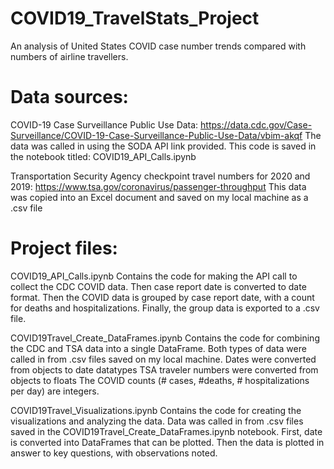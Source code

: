 # COVID19_TravelStats_Project
An analysis of United States COVID case number trends compared with numbers of airline travellers.

# Data sources:

COVID-19 Case Surveillance Public Use Data: 
    https://data.cdc.gov/Case-Surveillance/COVID-19-Case-Surveillance-Public-Use-Data/vbim-akqf
    The data was called in using the SODA API link provided.
    This code is saved in the notebook titled: COVID19_API_Calls.ipynb
    
Transportation Security Agency checkpoint travel numbers for 2020 and 2019:
    https://www.tsa.gov/coronavirus/passenger-throughput
    This data was copied into an Excel document and saved on my local machine as a .csv file

# Project files:

COVID19_API_Calls.ipynb
    Contains the code for making the API call to collect the CDC COVID data.
    Then case report date is converted to date format.
    Then the COVID data is grouped by case report date, with a count for deaths and hospitalizations.
    Finally, the group data is exported to a .csv file.

COVID19Travel_Create_DataFrames.ipynb
    Contains the code for combining the CDC and TSA data into a single DataFrame.
    Both types of data were called in from .csv files saved on my local machine.
    Dates were converted from objects to date datatypes
    TSA traveler numbers were converted from objects to floats
    The COVID counts (# cases, #deaths, # hospitalizations per day) are integers.

COVID19Travel_Visualizations.ipynb
    Contains the code for creating the visualizations and analyzing the data.
    Data was called in from .csv files saved in the COVID19Travel_Create_DataFrames.ipynb notebook.
    First, date is converted into DataFrames that can be plotted.
    Then the data is plotted in answer to key questions, with observations noted.
